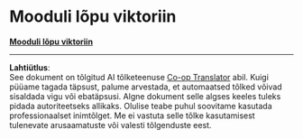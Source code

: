 <!--
CO_OP_TRANSLATOR_METADATA:
{
  "original_hash": "12e1d8aa3f652447ab18ca5d7bb7c72e",
  "translation_date": "2025-10-11T11:28:07+00:00",
  "source_file": "7.3 End of module quiz.md",
  "language_code": "et"
}
-->
# Mooduli lõpu viktoriin

[**Mooduli lõpu viktoriin**](https://forms.office.com/r/JGivLEVjkX)

---

**Lahtiütlus**:  
See dokument on tõlgitud AI tõlketeenuse [Co-op Translator](https://github.com/Azure/co-op-translator) abil. Kuigi püüame tagada täpsust, palume arvestada, et automaatsed tõlked võivad sisaldada vigu või ebatäpsusi. Algne dokument selle algses keeles tuleks pidada autoriteetseks allikaks. Olulise teabe puhul soovitame kasutada professionaalset inimtõlget. Me ei vastuta selle tõlke kasutamisest tulenevate arusaamatuste või valesti tõlgenduste eest.